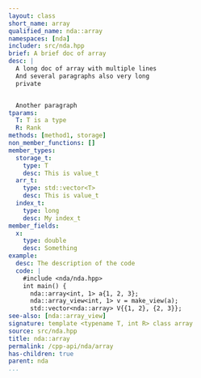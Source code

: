 ```yaml
---
layout: class
short_name: array
qualified_name: nda::array
namespaces: [nda]
includer: src/nda.hpp
brief: A brief doc of array
desc: |
  A long doc of array with multiple lines
  And several paragraphs also very long
  private


  Another paragraph
tparams:
  T: T is a type
  R: Rank
methods: [method1, storage]
non_member_functions: []
member_types:
  storage_t:
    type: T
    desc: This is value_t
  arr_t:
    type: std::vector<T>
    desc: This is value_t
  index_t:
    type: long
    desc: My index_t
member_fields:
  x:
    type: double
    desc: Something
example:
  desc: The description of the code
  code: |
    #include <nda/nda.hpp>
    int main() {
      nda::array<int, 1> a{1, 2, 3};
      nda::array_view<int, 1> v = make_view(a);
      std::vector<nda::array> V{{1, 2}, {2, 3}};
see-also: [nda::array_view]
signature: template <typename T, int R> class array
source: src/nda.hpp
title: nda::array
permalink: /cpp-api/nda/array
has-children: true
parent: nda
...
```


